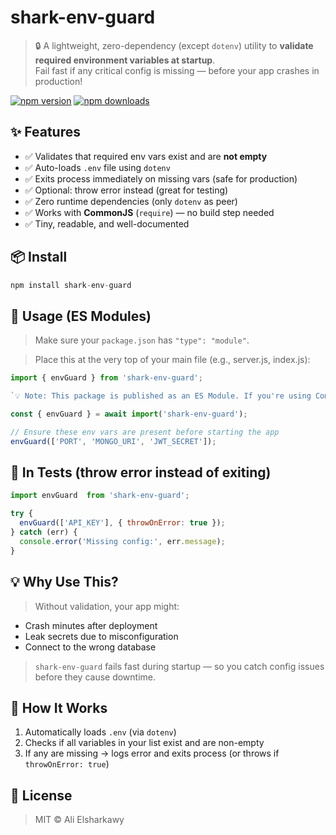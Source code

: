 # shark-env-guard

> 🔒 A lightweight, zero-dependency (except `dotenv`) utility to **validate required environment variables at startup**.  
> Fail fast if any critical config is missing — before your app crashes in production!

[![npm version](https://img.shields.io/npm/v/shark-env-guard.svg?style=flat)](https://www.npmjs.com/package/shark-env-guard)
[![npm downloads](https://img.shields.io/npm/dm/shark-env-guard.svg)](https://www.npmjs.com/package/shark-env-guard)

## ✨ Features

- ✅ Validates that required env vars exist and are **not empty**
- ✅ Auto-loads `.env` file using `dotenv`
- ✅ Exits process immediately on missing vars (safe for production)
- ✅ Optional: throw error instead (great for testing)
- ✅ Zero runtime dependencies (only `dotenv` as peer)
- ✅ Works with **CommonJS** (`require`) — no build step needed
- ✅ Tiny, readable, and well-documented

## 📦 Install

```js
npm install shark-env-guard
```

## 🚀 Usage (ES Modules)
> Make sure your `package.json` has `"type": "module"`.

> Place this at the very top of your main file (e.g., server.js, index.js):
```js
import { envGuard } from 'shark-env-guard';

`💡 Note: This package is published as an ES Module. If you're using CommonJS (require), you'll need to use dynamic import:`

const { envGuard } = await import('shark-env-guard');

// Ensure these env vars are present before starting the app
envGuard(['PORT', 'MONGO_URI', 'JWT_SECRET']);
```

## 🧪 In Tests (throw error instead of exiting)
```js
import envGuard  from 'shark-env-guard';

try {
  envGuard(['API_KEY'], { throwOnError: true });
} catch (err) {
  console.error('Missing config:', err.message);
}
```

## 💡 Why Use This?

> Without validation, your app might:

- Crash minutes after deployment
- Leak secrets due to misconfiguration
- Connect to the wrong database

> `shark-env-guard` fails fast during startup — so you catch config issues before they cause downtime.

## 📁 How It Works

1. Automatically loads `.env` (via `dotenv`)
2. Checks if all variables in your list exist and are non-empty
3. If any are missing → logs error and exits process (or throws if `throwOnError: true`)


## 📜 License

> MIT © Ali Elsharkawy

